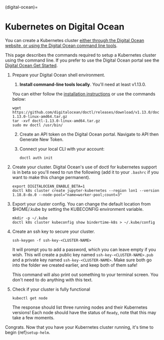 (digital-ocean)=

# Kubernetes on Digital Ocean

You can create a Kubernetes cluster [either through the Digital Ocean website, or using the Digital Ocean command line tools](https://www.digitalocean.com/).

This page describes the commands required to setup a Kubernetes cluster using the command line.
If you prefer to use the Digital Ocean portal see the [Digital Ocean Get Started](https://www.digitalocean.com/products/kubernetes).

1. Prepare your Digital Ocean shell environment.

   1. **Install command-line tools locally**. You'll need at least v1.13.0.

   You can either follow the [installation instructions](https://github.com/digitalocean/doctl/blob/master/README.md) or use the commands below:
   
   ```
   wget https://github.com/digitalocean/doctl/releases/download/v1.13.0/doctl-1.13.0-linux-amd64.tar.gz
   tar -xvf doctl-1.13.0-linux-amd64.tar.gz
   sudo mv doctl /usr/bin/
   ```
   
   2. Create an API token on the Digital Ocean portal. Navigate to API then Generate New Token.
   3. Connect your local CLI with your account:

      ```
      doctl auth init
      ```
2. Create your cluster.
   Digital Ocean's use of doctl for kubernetes support is in beta so you'll need to run the following (add it to your `.bashrc` if you want to make this change permanent).

   ```
   export DIGITALOCEAN_ENABLE_BETA=1
   doctl k8s cluster create jupyter-kubernetes --region lon1 --version 1.18.8-do.0 --node-pool="name=worker-pool;count=3"
   ```
3. Export your cluster config.
   You can change the default location from $HOME/.kube by setting the KUBECONFIG environment variable.

   ```
   mkdir -p ~/.kube
   doctl k8s cluster kubeconfig show bindertime-k8s > ~/.kube/config
   ```
4. Create an ssh key to secure your cluster.

   ```
   ssh-keygen -f ssh-key-<CLUSTER-NAME>
   ```

   It will prompt you to add a password, which you can leave empty if you wish.
   This will create a public key named `ssh-key-<CLUSTER-NAME>.pub` and a private key named
   `ssh-key-<CLUSTER-NAME>`. Make sure both go into the folder we created earlier,
   and keep both of them safe!

   This command will also print out something to your terminal screen. You
   don't need to do anything with this text.
5. Check if your cluster is fully functional

   ```
   kubectl get node
   ```

   The response should list three running nodes and their Kubernetes versions!
   Each node should have the status of `Ready`, note that this may take a
   few moments.

Congrats. Now that you have your Kubernetes cluster running, it's time to
begin {ref}`setup-helm`.

